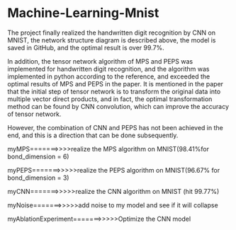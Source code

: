 # Machine-Learning-Mnist

The project finally realized the handwritten digit recognition by CNN on MNIST, the network structure diagram is described above, the model is saved in GitHub, and the optimal result is over 99.7\%.

In addition, the tensor network algorithm of MPS and PEPS was implemented for handwritten digit recognition, and the algorithm was implemented in python according to the reference, and exceeded the optimal results of MPS and PEPS in the paper. It is mentioned in the paper that the initial step of tensor network is to transform the original data into multiple vector direct products, and in fact, the optimal transformation method can be found by CNN convolution, which can improve the accuracy of tensor network.

However, the combination of CNN and PEPS has not been achieved in the end, and this is a direction that can be done subsequently.

myMPS=======>>>>realize the MPS algorithm on MNIST(98.41\%for bond_dimension = 6)

myPEPS=======>>>>>realize the PEPS algorithm on MNIST(96.67\% for bond_dimension = 3)

myCNN=======>>>>>realize the CNN algorithm on MNIST (hit 99.77\%)

myNoise=======>>>>>add noise to my model and see if it will collapse

myAblationExperiment=======>>>>>Optimize the CNN model
